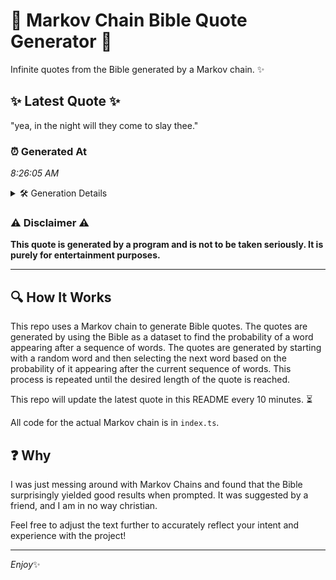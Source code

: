 # 📖 Markov Chain Bible Quote Generator 📖

Infinite quotes from the Bible generated by a Markov chain. ✨

## ✨ Latest Quote ✨
"yea, in the night will they come to slay thee."

### ⏰ Generated At
*8:26:05 AM*

<details>
    <summary>🛠️ Generation Details</summary>
    <p>
        <strong>🌱 Seed:</strong> yea,<br>
        <strong>🔄 Iterations:</strong> 9<br>
        <strong>📜 Context History:</strong><br>[ yea, ]: in<br>[ yea,, in ]: the<br>[ yea,, in, the ]: night<br>[ yea,, in, the, night ]: will<br>[ yea,, in, the, night, will ]: they<br>[ yea,, in, the, night, will, they ]: come<br>[ in, the, night, will, they, come ]: to<br>[ the, night, will, they, come, to ]: slay<br>[ night, will, they, come, to, slay ]: thee.<br>
    </p>
</details>

### ⚠️ Disclaimer ⚠️
**This quote is generated by a program and is not to be taken seriously. It is purely for entertainment purposes.**

---

## 🔍 How It Works

This repo uses a Markov chain to generate Bible quotes. The quotes are generated by using the Bible as a dataset to find the probability of a word appearing after a sequence of words. The quotes are generated by starting with a random word and then selecting the next word based on the probability of it appearing after the current sequence of words. This process is repeated until the desired length of the quote is reached.

This repo will update the latest quote in this README every 10 minutes. ⏳

All code for the actual Markov chain is in `index.ts`.

## ❓ Why

I was just messing around with Markov Chains and found that the Bible surprisingly yielded good results when prompted. 
It was suggested by a friend, and I am in no way christian.

Feel free to adjust the text further to accurately reflect your intent and experience with the project!

---

*Enjoy*✨
